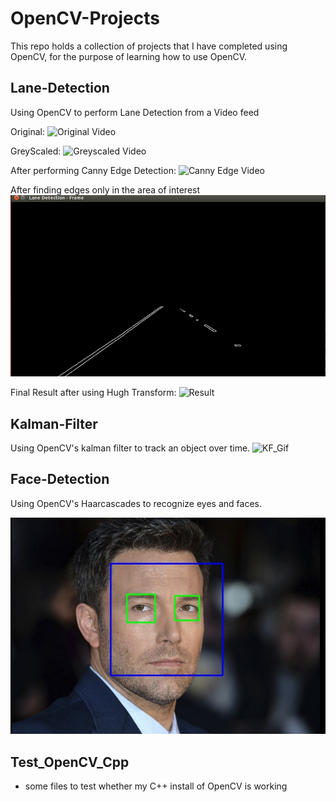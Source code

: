 # OpenCV-Projects
This repo holds a collection of projects that I have completed using OpenCV, for the purpose of learning how to use OpenCV.

## Lane-Detection
Using OpenCV to perform Lane Detection from a Video feed

Original:
![Original Video](Lane-Detection/Result/01_Original_Video.gif)

GreyScaled:
![Greyscaled Video](Lane-Detection/Result/02_Greyscaled.gif)

After performing Canny Edge Detection:
![Canny Edge Video](Lane-Detection/Result/03_Edges.gif)

After finding edges only in the area of interest
![Canny Edge Video](Lane-Detection/Result/04_Edges_close.gif)

Final Result after using Hugh Transform:
![Result](Lane-Detection/Result/05_Result_large.gif)

## Kalman-Filter
Using OpenCV's kalman filter to track an object over time.
![KF_Gif](Kalman-Filter/Result/result.gif)

## Face-Detection

Using OpenCV's Haarcascades to recognize eyes and faces.

![Result](Face-Detection/Result_Ben.jpg)

## Test_OpenCV_Cpp
- some files to test whether my C++ install of OpenCV is working

